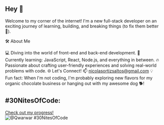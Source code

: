 ## Hey 🤟

Welcome to my corner of the internet!
I'm a new full-stack developer on an exciting journey of learning, building, and breaking things (to fix them better 🚀).

🛠️ About Me

💻 Diving into the world of front-end and back-end development.
🌱 Currently learning: JavaScript, React, Node.js, and everything in between.
🔥 Passionate about crafting user-friendly experiences and solving real-world problems with code.
🌐 Let's Connect!
📫 nicolasortizsaltos@gmail.com
💡 Fun fact: When I'm not coding, I'm probably exploring new flavors for my organic chocolate business or hanging out with my awesome dog 🐕!

## #30NitesOfCode:
  [Check out my progress!](https://www.codedex.io/@Qwarwar/30-nites-of-code)  
  ![@Qwarwar #30NitesOfCode](https://www.codedex.io/api/petStatus?user=Qwarwar)

